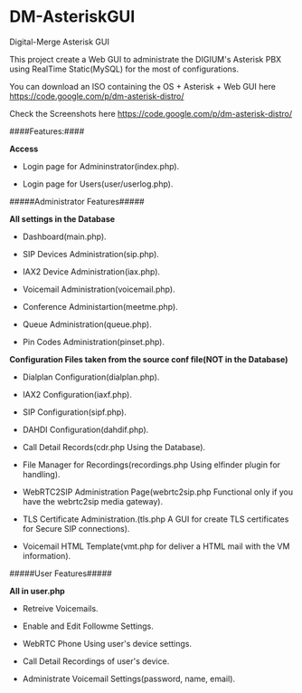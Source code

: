 DM-AsteriskGUI
==============

Digital-Merge Asterisk GUI

This project create a Web GUI to administrate the DIGIUM's Asterisk PBX using RealTime Static(MySQL) for the most of configurations.

You can download an ISO containing the OS + Asterisk + Web GUI here https://code.google.com/p/dm-asterisk-distro/

Check the Screenshots here https://code.google.com/p/dm-asterisk-distro/


####Features:####


**Access**

* Login page for Admininstrator(index.php).

* Login page for Users(user/userlog.php).



#####Administrator Features#####


**All settings in the Database**

* Dashboard(main.php).

* SIP Devices Administration(sip.php).

* IAX2 Device Administration(iax.php).

* Voicemail Administration(voicemail.php).

* Conference Administartion(meetme.php).

* Queue Administration(queue.php).

* Pin Codes Administration(pinset.php).




**Configuration Files taken from the source conf file(NOT in the Database)**

* Dialplan Configuration(dialplan.php).

* IAX2 Configuration(iaxf.php).

* SIP Configuration(sipf.php).

* DAHDI Configuration(dahdif.php).

* Call Detail Records(cdr.php Using the Database).

* File Manager for Recordings(recordings.php Using elfinder plugin for handling).

* WebRTC2SIP Administration Page(webrtc2sip.php Functional only if you have the webrtc2sip media gateway).

* TLS Certificate Administration.(tls.php A GUI for create TLS certificates for Secure SIP connections).

* Voicemail HTML Template(vmt.php for deliver a HTML mail with the VM information).





#####User Features#####

**All in user.php**


* Retreive Voicemails.

* Enable and Edit Followme Settings.

* WebRTC Phone Using user's device settings.

* Call Detail Recordings of user's device.

+ Administrate Voicemail Settings(password, name, email).
